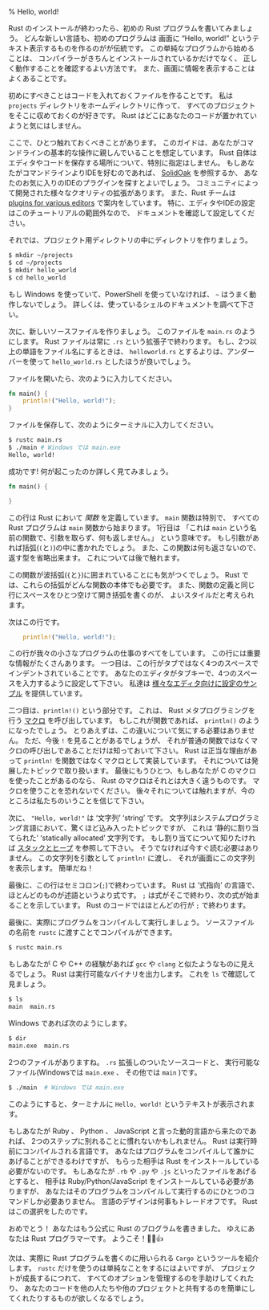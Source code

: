 % Hello, world!

Rust のインストールが終わったら、初めの Rust プログラムを書いてみましょう。
どんな新しい言語も、初めのプログラムは
画面に “Hello, world!” というテキスト表示するものを作るのがが伝統です。
この単純なプログラムから始めることは、
コンパイラーがきちんとインストールされているかだけでなく、
正しく動作することを確認するよい方法です。
また、画面に情報を表示することはよくあることです。

初めにすべきことはコードを入れておくファイルを作ることです。
私は `projects` ディレクトリをホームディレクトリに作って、
すべてのプロジェクトをそこに収めておくのが好きです。
Rust はどこにあなたのコードが置かれていようと気にはしません。

ここで、ひとつ触れておくべきことがあります。
このガイドは、あなたがコマンドラインの基本的な操作に親しんでいることを想定しています。
Rust 自体はエディタやコードを保存する場所について、特別に指定はしません。
もしあなたがコマンドラインよりIDEを好むのであれば、
[SolidOak][solidoak] を参照するか、
あなたのお気に入りのIDEのプラグインを探すとよいでしょう。
コミュニティによって開発された様々なクオリティの拡張があります。
また、Rust チームは [plugins for various editors][plugins] で案内をしています。
特に、エディタやIDEの設定はこのチュートリアルの範囲外なので、
ドキュメントを確認して設定してください。

[solidoak]: https://github.com/oakes/SolidOak
[plugins]: https://github.com/rust-lang/rust/blob/master/src/etc/CONFIGS.md

それでは、プロジェクト用ディレクトリの中にディレクトリを作りましょう。

```bash
$ mkdir ~/projects
$ cd ~/projects
$ mkdir hello_world
$ cd hello_world
```

もし Windows を使っていて、PowerShell を使っていなければ、
`~` はうまく動作しないでしょう。
詳しくは、使っているシェルのドキュメントを調べて下さい。

次に、新しいソースファイルを作りましょう。
このファイルを `main.rs` のようにします。
Rust ファイルは常に `.rs` という拡張子で終わります。
もし、2つ以上の単語をファイル名にするときは、
`helloworld.rs` とするよりは、アンダーバーを使って `hello_world.rs` としたほうが良いでしょう。

ファイルを開いたら、次のように入力してください。

```rust
fn main() {
    println!("Hello, world!");
}
```

ファイルを保存して、次のようにターミナルに入力してください。

```bash
$ rustc main.rs
$ ./main # Windows では main.exe
Hello, world!
```

成功です! 何が起こったのか詳しく見てみましょう。

```rust
fn main() {

}
```

この行は Rust において *関数* を定義しています。
`main` 関数は特別で、
すべての Rust プログラムは `main` 関数から始まります。
1行目は
「これは `main` という名前の関数で、引数を取らず、何も返しません。」
という意味です。
もし引数があれば括弧(`(`と`)`)の中に書かれたでしょう。
また、この関数は何も返さないので、
返す型を省略出来ます。
これについては後で触れます。

この関数が波括弧(`{`と`}`)に囲まれていることにも気がつくでしょう。
Rust では、これらの括弧がどんな関数の本体でも必要です。
また、関数の定義と同じ行にスペースをひとつ空けて開き括弧を書くのが、
よいスタイルだと考えられます。

次はこの行です。

```rust
    println!("Hello, world!");
```

この行が我々の小さなプログラムの仕事のすべてをしています。
この行には重要な情報がたくさんあります。
一つ目は、この行がタブではなく4つのスペースでインデントされていることです。
あなたのエディタがタブキーで、4つのスペースを入力するように設定して下さい。
私達は [様々なエディタ向けに設定のサンプル][configs] を提供しています。

[configs]: https://github.com/rust-lang/rust/tree/master/src/etc/CONFIGS.md

二つ目は、`println!()` という部分です。
これは、 Rust メタプログラミングを行う [マクロ][macro] を呼び出しています。
もしこれが関数であれば、 `println()` のようになったでしょう。
とりあえずは、この違いについて気にする必要はありません。
ただ、今後 `!` を見ることがあるでしょうが、
それが普通の関数ではなくマクロの呼び出しであることだけは知っておいて下さい。
Rust は正当な理由があって `println!` を関数ではなくマクロとして実装しています。
それについては発展したトピックで取り扱います。
最後にもうひとつ、もしあなたが C のマクロを使ったことがあるのなら、
Rust のマクロはそれとは大きく違うものです。
マクロを使うことを恐れないでください。
後々それについては触れますが、今のところは私たちのいうことを信じて下さい。

[macro]: macros.html

次に、 `"Hello, world!"` は ‘文字列’ ‘string’ です。
文字列はシステムプログラミング言語において、驚くほど込み入ったトピックですが、
これは ‘静的に割り当てられた’ ‘statically allocated’ 文字列です。
もし割り当てについて知りたければ [スタックとヒープ][allocation] を参照して下さい。
そうでなければ今すぐ読む必要はありません。
この文字列を引数として `println!` に渡し、
それが画面にこの文字列を表示します。
簡単だね！

[allocation]: the-stack-and-the-heap.html

最後に、この行はセミコロン(`;`)で終わっています。
Rust は ‘式指向’ の言語で、ほとんどのものが述語というより式です。
`;` は式がそこで終わり、次の式が始まることを示しています。
Rust のコードではほとんどの行が `;` で終わります。

最後に、実際にプログラムをコンパイルして実行しましょう。
ソースファイルの名前を `rustc` に渡すことでコンパイルができます。


```bash
$ rustc main.rs
```

もしあなたが C や C++ の経験があれば `gcc` や `clang` と似たようなものに見えるでしょう。
Rust は実行可能なバイナリを出力します。
これを `ls` で確認して見ましょう。

```bash
$ ls
main  main.rs
```

Windows であれば次のようにします。

```bash
$ dir
main.exe  main.rs
```

2つのファイルがありますね。
`.rs` 拡張しのついたソースコードと、
実行可能なファイル(Windowsでは `main.exe` 、 その他では `main` )です。

```bash
$ ./main  # Windows では main.exe
```

このようにすると、ターミナルに `Hello, world!` というテキストが表示されます。

もしあなたが Ruby 、 Python 、 JavaScript と言った動的言語から来たのであれば、
2つのステップに別れることに慣れないかもしれません。
Rust は実行時前にコンパイルされる言語です。
あなたはプログラムをコンパイルして誰かにあげることができるわけですが、
もらった相手は Rust をインストールしている必要がないのです。
もしあなたが `.rb` や `.py` や `.js` といったファイルをあげるとすると、
相手は Ruby/Python/JavaScript をインストールしている必要がありますが、
あなたはそのプログラムをコンパイルして実行するのにひとつのコマンドしか必要ありません。
言語のデザインは何事もトレードオフです。
Rust はこの選択をしたのです。

おめでとう！
あなたはもう公式に Rust のプログラムを書きました。
ゆえにあなたは Rust プログラマーです。
ようこそ！🎊🎉👍

次は、実際に Rust プログラムを書くのに用いられる `Cargo` というツールを紹介します。
`rustc` だけを使うのは単純なことをするにはよいですが、
プロジェクトが成長するにつれて、
すべてのオプションを管理するのを手助けしてくれたり、
あなたのコードを他の人たちや他のプロジェクトと共有するのを簡単にしてくれたりするものが欲しくなるでしょう。

